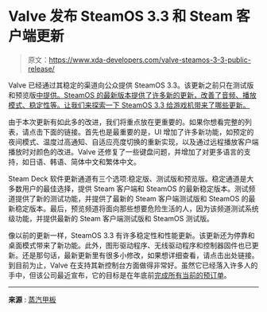 # Valve 发布 SteamOS 3.3 和 Steam 客户端更新

> 原文：<https://www.xda-developers.com/valve-steamos-3-3-public-release/>

Valve 已经通过其稳定的渠道向公众提供 SteamOS 3.3。该更新之前只在测试版和预览版[中提供。SteamOS 的最新版本提供了许多新的更新，改善了音频、播放模式、稳定性等。让我们来探索一下 SteamOS 3.3 给游戏机带来了哪些更新。](https://www.xda-developers.com/valve-steam-deck-beta-client-brings-ui-improvements/)

由于本次更新有如此多的改进，我们将重点放在更重要的。如果你想看完整的列表，请点击下面的链接。首先也是最重要的是，UI 增加了许多新功能，如预定的夜间模式、温度过高通知、自适应亮度切换的重新实现，以及通过远程播放客户端播放时对颜色的改进。Valve 还修复了一些键盘问题，并增加了对更多语言的支持，如日语、韩语、简体中文和繁体中文。

Steam Deck 软件更新通道有三个选项:稳定版、测试版和预览版。稳定通道是大多数用户的最佳选择，提供 Steam 客户端和 SteamOS 的最新稳定版本。测试频道提供了新的测试功能，并提供了最新的 Steam 客户端测试版和 SteamOS 的最新稳定版本。最后，预览频道将面向那些想要危险生活的人，因为该频道测试系统级功能，并提供最新的 Steam 客户端测试版和 SteamOS 测试版。

像以前的更新一样，SteamOS 3.3 有许多稳定性和性能更新。该更新还为停靠和桌面模式带来了新功能。此外，图形驱动程序、无线驱动程序和控制器固件也已更新。还是那句话，最新更新里有很多小修改，如果想详细查看，请点击出处链接。到目前为止，Valve 在支持其新控制台方面做得非常好。虽然它已经落入许多人的手中，但该公司最近宣布，它的目标是在年底前[完成所有当前的预订单](https://www.xda-developers.com/valve-will-fulfill-all-current-steam-deck-orders/)。

* * *

**来源** : [蒸汽甲板](https://www.steamdeck.com/en/news)